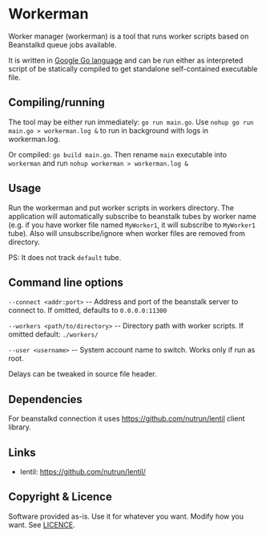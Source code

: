 Workerman
=========

Worker manager (workerman) is a tool that runs worker scripts based on Beanstalkd queue jobs available.

It is written in [Google Go language](http://golang.org/) and can be run either as interpreted script of be statically compiled to get standalone self-contained executable file.

## Compiling/running

The tool may be either run immediately: `go run main.go`. Use `nohup go run main.go > workerman.log &` to run in background with logs in workerman.log.

Or compiled: `go build main.go`. Then rename `main` executable into `workerman` and run `nohup workerman > workerman.log &`

## Usage

Run the workerman and put worker scripts in workers directory.
The application will automatically subscribe to beanstalk tubes by worker name (e.g. if you have worker file named `MyWorker1`, it will subscribe to `MyWorker1` tube).
Also will unsubscribe/ignore when worker files are removed from directory.

PS: It does not track `default` tube.

## Command line options

`--connect <addr:port>` -- Address and port of the beanstalk server to connect to. If omitted, defaults to `0.0.0.0:11300`

`--workers <path/to/directory>` -- Directory path with worker scripts. If omitted default: `./workers/`

`--user <username>` -- System account name to switch. Works only if run as root.

Delays can be tweaked in source file header.

## Dependencies

For beanstalkd connection it uses https://github.com/nutrun/lentil client library.

## Links

* lentil: https://github.com/nutrun/lentil/

## Copyright & Licence

Software provided as-is. Use it for whatever you want. Modify how you want. See [LICENCE](https://raw.github.com/dmitry-vovk/workerman/master/LICENCE).

